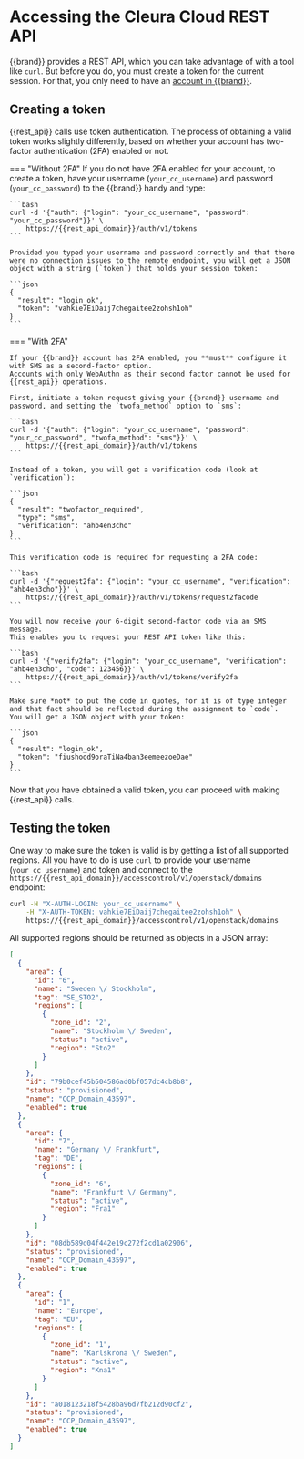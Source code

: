 # Accessing the Cleura Cloud REST API

{{brand}} provides a REST API, which you can take advantage of with a tool like `curl`.
But before you do, you must create a token for the current session.
For that, you only need to have an [account in {{brand}}](create-account.md).

## Creating a token

{{rest_api}} calls use token authentication.
The process of obtaining a valid token works slightly differently, based on whether your account has two-factor authentication (2FA) enabled or not.

=== "Without 2FA"
    If you do not have 2FA enabled for your account, to create a token, have your username (`your_cc_username`) and password (`your_cc_password`) to the {{brand}} handy and type:

    ```bash
    curl -d '{"auth": {"login": "your_cc_username", "password": "your_cc_password"}}' \
        https://{{rest_api_domain}}/auth/v1/tokens
    ```

    Provided you typed your username and password correctly and that there were no connection issues to the remote endpoint, you will get a JSON object with a string (`token`) that holds your session token:

    ```json
    {
      "result": "login_ok",
      "token": "vahkie7EiDaij7chegaitee2zohsh1oh"
    }
    ```

=== "With 2FA"

    If your {{brand}} account has 2FA enabled, you **must** configure it with SMS as a second-factor option.
    Accounts with only WebAuthn as their second factor cannot be used for {{rest_api}} operations.

    First, initiate a token request giving your {{brand}} username and password, and setting the `twofa_method` option to `sms`:

    ```bash
    curl -d '{"auth": {"login": "your_cc_username", "password": "your_cc_password", "twofa_method": "sms"}}' \
        https://{{rest_api_domain}}/auth/v1/tokens
    ```

    Instead of a token, you will get a verification code (look at `verification`):

    ```json
    {
      "result": "twofactor_required",
      "type": "sms",
      "verification": "ahb4en3cho"
    }
    ```

    This verification code is required for requesting a 2FA code:

    ```bash
    curl -d '{"request2fa": {"login": "your_cc_username", "verification": "ahb4en3cho"}}' \
        https://{{rest_api_domain}}/auth/v1/tokens/request2facode
    ```

    You will now receive your 6-digit second-factor code via an SMS message.
    This enables you to request your REST API token like this:

    ```bash
    curl -d '{"verify2fa": {"login": "your_cc_username", "verification": "ahb4en3cho", "code": 123456}}' \
        https://{{rest_api_domain}}/auth/v1/tokens/verify2fa
    ```

    Make sure *not* to put the code in quotes, for it is of type integer and that fact should be reflected during the assignment to `code`.
    You will get a JSON object with your token:

    ```json
    {
      "result": "login_ok",
      "token": "fiushood9oraTiNa4ban3eemeezoeDae"
    }
    ```

Now that you have obtained a valid token, you can proceed with making {{rest_api}} calls.

## Testing the token

One way to make sure the token is valid is by getting a list of all supported regions.
All you have to do is use `curl` to provide your username (`your_cc_username`) and token and connect to the `https://{{rest_api_domain}}/accesscontrol/v1/openstack/domains` endpoint:

```bash
curl -H "X-AUTH-LOGIN: your_cc_username" \
    -H "X-AUTH-TOKEN: vahkie7EiDaij7chegaitee2zohsh1oh" \
    https://{{rest_api_domain}}/accesscontrol/v1/openstack/domains
```

All supported regions should be returned as objects in a JSON array:

```json
[
  {
    "area": {
      "id": "6",
      "name": "Sweden \/ Stockholm",
      "tag": "SE_STO2",
      "regions": [
        {
          "zone_id": "2",
          "name": "Stockholm \/ Sweden",
          "status": "active",
          "region": "Sto2"
        }
      ]
    },
    "id": "79b0cef45b504586ad0bf057dc4cb8b8",
    "status": "provisioned",
    "name": "CCP_Domain_43597",
    "enabled": true
  },
  {
    "area": {
      "id": "7",
      "name": "Germany \/ Frankfurt",
      "tag": "DE",
      "regions": [
        {
          "zone_id": "6",
          "name": "Frankfurt \/ Germany",
          "status": "active",
          "region": "Fra1"
        }
      ]
    },
    "id": "08db589d04f442e19c272f2cd1a02906",
    "status": "provisioned",
    "name": "CCP_Domain_43597",
    "enabled": true
  },
  {
    "area": {
      "id": "1",
      "name": "Europe",
      "tag": "EU",
      "regions": [
        {
          "zone_id": "1",
          "name": "Karlskrona \/ Sweden",
          "status": "active",
          "region": "Kna1"
        }
      ]
    },
    "id": "a018123218f5428ba96d7fb212d90cf2",
    "status": "provisioned",
    "name": "CCP_Domain_43597",
    "enabled": true
  }
]
```
